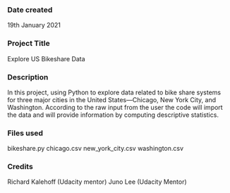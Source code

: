### Date created
19th January 2021

### Project Title
Explore US Bikeshare Data

### Description
In this project, using Python to explore data related to bike share systems for three major cities in the United States—Chicago, New York City, and Washington.
According to the raw input from the user the code will import the data and will provide information by computing descriptive statistics. 

### Files used
bikeshare.py
chicago.csv
new_york_city.csv
washington.csv

### Credits
Richard Kalehoff (Udacity mentor)
Juno Lee         (Udacity Mentor)

